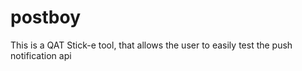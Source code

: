 # postboy
This is a QAT Stick-e tool, that allows the user to easily test the push notification api 
